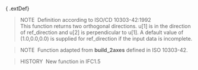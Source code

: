 { .extDef}
> NOTE&nbsp; Definition according to ISO/CD 10303-42:1992  
> This function returns two orthogonal directions. u[1] is in the direction of ref_direction and u[2] is perpendicular to u[1]. A default value of (1.0,0.0,0.0) is supplied for ref_direction if the input data is incomplete.

> NOTE&nbsp; Function adapted from **build_2axes** defined in ISO 10303-42.

> HISTORY&nbsp; New function in IFC1.5
